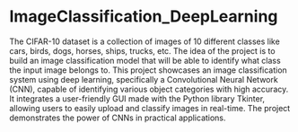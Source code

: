 # ImageClassification_DeepLearning
The CIFAR-10 dataset is a collection of images of 10 different classes like cars, birds, dogs, horses, ships, trucks, etc. The idea of the project is to build an image classification model that will be able to identify what class the input image belongs to.
This project showcases an image classification system using deep learning, specifically a Convolutional Neural Network (CNN), capable of identifying various object categories with high accuracy. It integrates a user-friendly GUI made with the Python library Tkinter, allowing users to easily upload and classify images in real-time. The project demonstrates the power of CNNs in practical applications.

